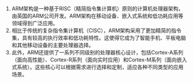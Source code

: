 1. ARM架构是一种基于RISC（精简指令集计算机）原则的计算机处理器架构，由英国的ARM公司开发。ARM架构在移动设备、嵌入式系统和低功耗应用等领域得到广泛应用。
2. 相比于传统的复杂指令集计算机（CISC），ARM架构采用了更加精简的指令集，具有较高的执行效率和低功耗特性。这使得它成为了智能手机、平板电脑和其他移动设备的主要处理器选择。
3. 此外，ARM还提供了一系列不同级别的处理器核心设计，包括Cortex-A系列（面向高性能）、Cortex-R系列（面向实时应用）和Cortex-M系列（面向嵌入式系统）。这些核心可以根据需求进行选择和定制，适应各种不同类型的应用场景。